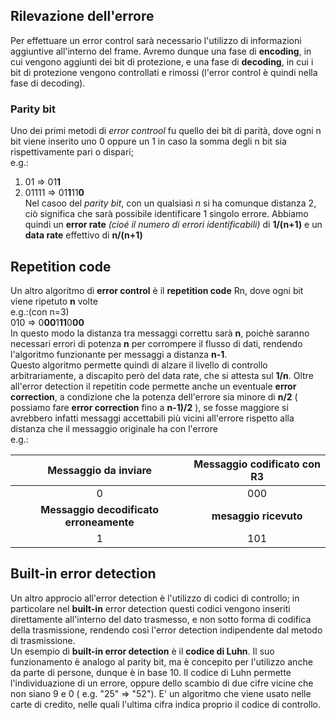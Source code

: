 ## Rilevazione dell'errore  
Per effettuare un error control sarà necessario l'utilizzo di informazioni aggiuntive all'interno del frame. Avremo dunque una fase di **encoding**, in cui vengono aggiunti dei bit di protezione, e una fase di **decoding**, in cui i bit di protezione vengono controllati e rimossi (l'error control è quindi nella fase di decoding).  
### Parity bit  
Uno dei primi metodi di *error controol* fu quello dei bit di parità, dove ogni n bit viene inserito uno 0 oppure un 1 in caso la somma degli n bit sia rispettivamente pari o dispari;  
e.g.:  
1. 01 => 01**1**  
1. 01111 => 01**1**11**0**  
Nel casoo del *parity bit*, con un qualsiasi *n* si ha comunque distanza 2, ciò significa che sarà possibile identificare 1 singolo errore. Abbiamo quindi un **error rate** *(cioé il numero di errori identificabili)* di **1/(n+1)** e un **data rate** effettivo di **n/(n+1)**  
## Repetition code
Un altro algoritmo di **error control** è il **repetition code** Rn, dove ogni bit viene ripetuto **n** volte  
e.g.:(con n=3)  
010 => 0**00**1**11**0**00**  
In questo modo la distanza tra messaggi correttu sarà **n**, poichè saranno necessari errori di potenza **n** per corrompere il flusso di dati, rendendo l'algoritmo funzionante per messaggi a distanza **n-1**.  
Questo algoritmo permette quindi di alzare il livello di controllo arbitrariamente, a discapito però del data rate, che si attesta sul **1/n**. Oltre all'error detection il repetitin code permette anche un eventuale **error correction**, a condizione che la potenza dell'errore sia minore di **n/2** ( possiamo fare **error correction** fino a **n-1)/2** ), se fosse maggiore si avrebbero infatti messaggi accettabili più vicini all'errore rispetto alla distanza che il messaggio originale ha con l'errore  
e.g.:  

| Messaggio da inviare | Messaggio codificato con R3 |
| :-: | :-: |
| 0 | 000 |
| **Messaggio decodificato erroneamente** | **mesaggio ricevuto** |
| 1 | 101 |
## Built-in error detection  
Un altro approcio all'error detection è l'utilizzo di codici di controllo; in particolare nel **built-in** error detection questi codici vengono inseriti direttamente all'interno del dato trasmesso, e non sotto forma di codifica della trasmissione, rendendo così l'error detection indipendente dal metodo di trasmissione.  
Un esempio di **built-in error detection** è il **codice di Luhn**. Il suo funzionamento è analogo al parity bit, ma è concepito per l'utilizzo anche da parte di persone, dunque è in base 10. Il codice di Luhn permette l'individuazione di un errore, oppure dello scambio di due cifre vicine che non siano 9 e 0 ( e.g. "25" => "52"). E' un algoritmo che viene usato nelle carte di credito, nelle quali l'ultima cifra indica proprio il codice di controllo.

